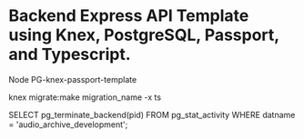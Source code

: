 # Backend Express API Template using Knex, PostgreSQL, Passport, and Typescript.

 Node PG-knex-passport-template


knex migrate:make migration_name -x ts


SELECT pg_terminate_backend(pid)
FROM pg_stat_activity
WHERE datname = 'audio_archive_development';
